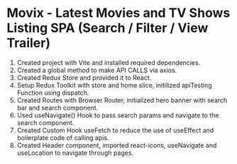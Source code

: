 # Movix - Latest Movies and TV Shows Listing SPA (Search / Filter / View Trailer)

1. Created project with Vite and installed required dependencies.
2. Created a global method to make API CALLS via axios.
3. Created Redux Store and provided it to React.
4. Setup Redux Toolkit with store and home slice, initilized apiTesting Function using dispatch.
5. Created Routes with Browser Router, initialized hero banner with search bar and search component.
6. Used useNavigate() Hook to pass search params and navigate to the search component.
7. Created Custom Hook useFetch to reduce the use of useEffect and boilerplate code of calling apis.
8. Created Header component, imported react-icons, useNavigate and useLocation to navigate through pages.
